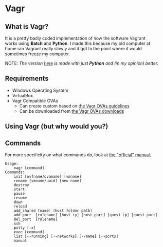 # Vagr
## What is Vagr?
It is a pretty badly coded implementation of how the software Vagrant works using **Batch** and **Python**. I made this because my old computer at home ran Vagrant really slowly and it got to the point where it would sometimes freeze my computer. 

NOTE: *The version [here](https://github.com/aaronlam1004/vagr-definitive) is made with just **Python** and (in my opinion) better.*
## Requirements
- Windows Operating System
- VirtualBox
- Vagr Compatible OVAs
    -  Can create custom based on [the Vagr OVAs guidelines](https://github.com/aaronlam1004/vagr/blob/master/ovas/vagr_ovas_notes.txt)
    -  Can be downloaded from [the Vagr OVAs downloads](https://mega.nz/#F!fslWECaS!ff9DvPb9DRk7nIcA85ZNLQ)
## Using Vagr (but why would you?)
## Commands
For more specificity on what commands do, look at [the "official" manual.](https://github.com/aaronlam1004/vagr/blob/master/vagr_manual)
```
Usage:
    vagr [command]
Commands:
    init [ovfname/ovaname] [vmname]
    rename [vmname/uuid] [new name]
    destroy 
    start     
    pause 
    resume    
    down      	
    reload    
    add_shared [name] [host folder path]
    add_port  [rulename] [host ip] [host port] [guest ip] [guest port]
    del_port  [rulename]
    ssh
    putty [-x]
    exec [command] 
    list [--running] [--networks] [--name] [--ports] 
    manual
```
